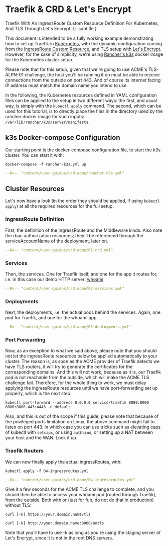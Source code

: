 # Traefik & CRD & Let's Encrypt

Traefik With An IngressRoute Custom Resource Definition For Kubernetes, And TLS Through Let's Encrypt.
{: .subtitle }

This document is intended to be a fully working example demonstrating how to set up Traefik in [Kubernetes](https://kubernetes.io), with the dynamic configuration coming from the [IngressRoute Custom Resource](../../providers/kubernetes-crd.md), and TLS setup with [Let's Encrypt](https://letsencrypt.org). However, for the sake of simplicity, we're using [Rancher's k3s](https://github.com/rancher/k3s)  docker image for the Kubernetes cluster setup.

Please note that for this setup, given that we're going to use ACME's TLS-ALPN-01 challenge, the host you'll be running it on must be able to receive connections from the outside on port 443. And of course its internet facing IP address must match the domain name you intend to use.

In the following, the Kubernetes resources defined in YAML configuration files can be applied to the setup in two different ways: the first, and usual way, is simply with the ```kubectl apply``` command. The second, which can be used for this tutorial, is to directly place the files in the directory used by the rancher docker image for such inputs: `/var/lib/rancher/k3s/server/manifests`.

## k3s Docker-compose Configuration ##

Our starting point is the docker-compose configuration file, to start the k3s cluster. You can start it with:

```
docker-compose -f rancher-k3s.yml up
```

```yaml
--8<-- "content/user-guides/crd-acme/rancher-k3s.yml"
```

## Cluster Resources ##

Let's now have a look (in the order they should be applied, if using ```kubectl apply```) at all the required resources for the full setup.

### IngressRoute Definition ###

First, the definition of the IngressRoute and the Middleware kinds. Also note the rbac authorization resources; they'll be referenced through the serviceAccountName of the deployment, later on.

```yaml
--8<-- "content/user-guides/crd-acme/01-crd.yml"
```

### Services ###

Then, the services. One for Traefik itself, and one for the app it routes for, i.e. in this case our demo HTTP server: [whoami](https://github.com/containous/whoami).

```yaml
--8<-- "content/user-guides/crd-acme/02-services.yml"
```

### Deployments ###

Next, the deployments, i.e. the actual pods behind the services. Again, one pod for Traefik, and one for the whoami app.

```yaml
--8<-- "content/user-guides/crd-acme/03-deployments.yml"
```

### Port Forwarding ###

Now, as an exception to what we said above, please note that you should not let the ingressRoute resources below be applied automatically to your cluster. The reason is, as soon as the ACME provider of Traefik detects we have TLS routers, it will try to generate the certificates for the corresponding domains. And this will not work, because as it is, our Traefik pod is not reachable from the outside, which will make the ACME TLS challenge fail. Therefore, for the whole thing to work, we must delay applying the ingressRoute resources until we have port-forwarding set up properly, which is the next step.

```
kubectl port-forward --address 0.0.0.0 service/traefik 8000:8000 8080:8080 443:4443 -n default
```

Also, and this is out of the scope if this guide, please note that because of the privileged ports limitation on Linux, the above command might fail to listen on port 443. In which case you can use tricks such as elevating caps of kubectl with ```setcaps```, or using ```authbind```, or setting up a NAT between your host and the WAN. Look it up.

### Traefik Routers ###

We can now finally apply the actual ingressRoutes, with:

```
kubectl apply -f 04-ingressroutes.yml
```

```yaml
--8<-- "content/user-guides/crd-acme/04-ingressroutes.yml"
```

Give it a few seconds for the ACME TLS challenge to complete, and you should then be able to access your whoami pod (routed through Traefik), from the outside. Both with or (just for fun, do not do that in production) without TLS:

```
curl [-k] https://your.domain.name/tls
```

```
curl [-k] http://your.domain.name:8000/notls
```

Note that you'll have to use -k as long as you're using the staging server of Let's Encrypt, since it is not in the root DNS servers.
